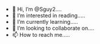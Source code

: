 - 👋 Hi, I’m @Sguy2....
- 👀 I’m interested in reading.....
- 🌱 I’m currently learning.....
- 💞️ I’m looking to collaborate on....
- 📫 How to reach me.....

<!---
Sguy2/Sguy2 is a ✨ special ✨ repository because its `README.md` (this file) appears on your GitHub profile.
You can click the Preview link to take a look at your changes.
--->
